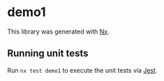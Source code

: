 # demo1

This library was generated with [Nx](https://nx.dev).

## Running unit tests

Run `nx test demo1` to execute the unit tests via [Jest](https://jestjs.io).
